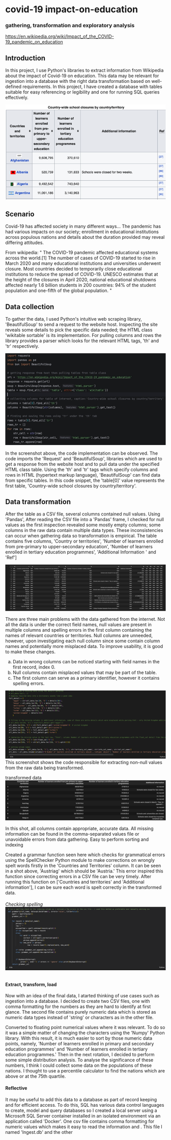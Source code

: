 # covid-19 impact-on-education
### gathering, transformation and exploratory analysis
https://en.wikipedia.org/wiki/Impact_of_the_COVID-19_pandemic_on_education

<h2>Introduction</h2>
<p>In this project, I use Python's libraries to extract information from Wikipedia about the impact of Covid-19 on education. This data may be relevant for ingestion into a database with the right data transformation based on well-defined requirements. In this project, I have created a database with tables suitable for easy referencing or legibility and one for running SQL queries effectively. </p>
<img src="assets/wikipedia_shot.png">

<h2>Scenario</h2>
<p>Covid-19 has affected society in many different ways... 
The pandemic has had various impacts on our society; enrollment in educational institutions across populous nations and details about the duration provided may reveal differing attitudes. </p>

<p>From wikipedia: " The COVID-19 pandemic affected educational systems across the world.[1] The number of cases of COVID-19 started to rise in March 2020 and many educational institutions and universities underwent closure. Most countries decided to temporarily close educational institutions to reduce the spread of COVID-19. UNESCO estimates that at the height of the closures in April 2020, national educational shutdowns affected nearly 1.6 billion students in 200 countries: 94% of the student population and one-fifth of the global population. "</p>

<h2>Data collection</h2>
<p>To gather the data, I used Python's intuitive web scraping library, 'BeautifulSoup' to send a request to the website host. Inspecting the site reveals some details to pick the specific data needed; the HTML class 'wikitable sortable' is its implementation. For pulling columns and rows the library provides a parser which looks for the relevant HTML tags, 'th' and 'tr' respectively. </p>
<img src="assets/soup_script_!.jpg">

<p>In the screenshot above, the code implementation can be observed. The code imports the 'Request' and 'BeautifulSoup', libraries which are used to get a response from the website host and to pull data under the specified HTML class table. Using the 'th' and 'tr' tags which specify columns and rows in HTML (hypertext markup language), 'BeautifulSoup' can find data from specific tables. In this code snippet, the 'table[0]' value represents the first table, 'Country-wide school closures by country/territory'. </p>

<h2>Data transformation</h2>
<p>After the table as a CSV file, several columns contained null values. Using 'Pandas', 
After reading the CSV file into a 'Pandas' frame, I checked for null values as the first inspection revealed some mostly empty columns; some columns in the raw data contain multiple data types. These inconsistencies can occur when gathering data so transformation is empirical. 
The table contains five columns, 'Country or territories', 'Number of learners enrolled from pre-primary to upper-secondary education', 'Number of learners enrolled in tertiary education programmes', 'Additional Information ' and 'Ref']</p>

<img src='assets/raw_data.png'>

<p>There are three main problems with the data gathered from the internet. Not all the data is under the correct field names, null values are present in multiple columns and spelling errors in the first column containing the names of relevant countries or territories. Null columns are unneeded, however, upon investigating each null column since some contain column names and potentially more misplaced data. To improve usability, it is good to make these changes.</p>

<ol type="a">
  <li>Data in wrong columns can be noticed starting with field names in the first record, index 0.</li>
  <li>Null columns contain misplaced values that may be part of the table. </li>
  <li>The first column can serve as a primary identifier, however it contains spelling errors.</li>
</ol>
<img src='assets/missing_details_script.png'> 
This screenshot shows the code responsible for extracting non-null values from the raw data being transformed. 

transformed data <img src="assets/clean_data_out.png">

In this shot, all columns contain appropriate, accurate data. All missing information can be found in the comma-separated values file or unavoidable errors from data gathering. Easy to perform sorting and indexing 

Created a grammar function seen here which checks for grammatical errors using the SpellChecker Python module to make corrections on wrongly spelt words firstly in the 'Countries and Territories' column. It can be seen in a shot above, 'Austriag' which should be 'Austria.' This error inspired this function since correcting errors in a CSV file can be very timely. After running this function on ['Countries and territories' and 'Additional information'], I can be sure each word is spelt correctly in the transformed data.

<h6> Checking spelling <img src='assets/spellling_checker.png'> </h6>

<h4> Extract, transform, load </h4>
<p>Now with an idea of the final data, I atarted thinking of use cases such as ingestion into a database. I decided to create two CSV files, one with comma formatting for the numbers as they are hard to identify at first glance. The second file contains purely numeric data which is stored as numeric data types instead of 'string' or characters as in the other file. </p>

Converted to floating point numerical values where it was relevant. To do so it was a simple matter of changing the characters using the 'Numpy' Python library. With this result, it is much easier to sort by those numeric data points, namely, 'Number of learners enrolled in primary and secondary education programmes' and 'Number of learners enrolled in tertiary education programmes.' Then in the next rotation, I decided to perform some simple distribution analysis. To analyse the significance of these numbers, I think I could collect some data on the populations of these nations. I thought to use a percentile calculator to find the nations which are above or at the 75th quartile.

<h4>Reflective </h4>
It may be useful to add this data to a database as part of record keeping and for efficient access. To do this, SQL has various data control languages to create, model and query databases so I created a local server using a Microsoft SQL Server container installed in an isolated environment via an application called 'Docker'.
One csv file contains comma formatting for numeric values which makes it easy to read the information and . This file I named 'Ingest.db' and the other


